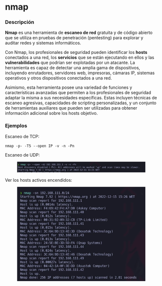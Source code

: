 # nmap

### **Descripción**

**Nmap** es una herramienta de **escaneo de red** gratuita y de código abierto que se utiliza en pruebas de penetración (pentesting) para explorar y auditar redes y sistemas informáticos.

Con Nmap, los profesionales de seguridad pueden identificar los **hosts** conectados a una red, los **servicios** que se están ejecutando en ellos y las **vulnerabilidades** que podrían ser explotadas por un atacante. La herramienta es capaz de detectar una amplia gama de dispositivos, incluyendo enrutadores, servidores web, impresoras, cámaras IP, sistemas operativos y otros dispositivos conectados a una red.

Asimismo, esta herramienta posee una variedad de funciones y características avanzadas que permiten a los profesionales de seguridad adaptar la misma a sus necesidades específicas. Estas incluyen técnicas de escaneo agresivas, capacidades de scripting personalizadas, y un conjunto de herramientas auxiliares que pueden ser utilizadas para obtener información adicional sobre los hosts objetivo.

### **Ejemplos**

Escaneo de TCP:

```
nmap -p- -T5 --open IP -v -n -Pn
```

Escaneo de UDP:

<figure><img src="../../../../.gitbook/assets/image (40).png" alt=""><figcaption></figcaption></figure>

Ver los hosts activos encendidos:

<figure><img src="../../../../.gitbook/assets/image (41).png" alt=""><figcaption></figcaption></figure>
